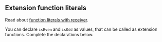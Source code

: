 ## Extension function literals

Read about [function literals with receiver](https://kotlinlang.org/docs/reference/lambdas.html#function-literals-with-receiver).

You can declare `isEven` and `isOdd` as values, that can be called as extension functions.
Complete the declarations below.